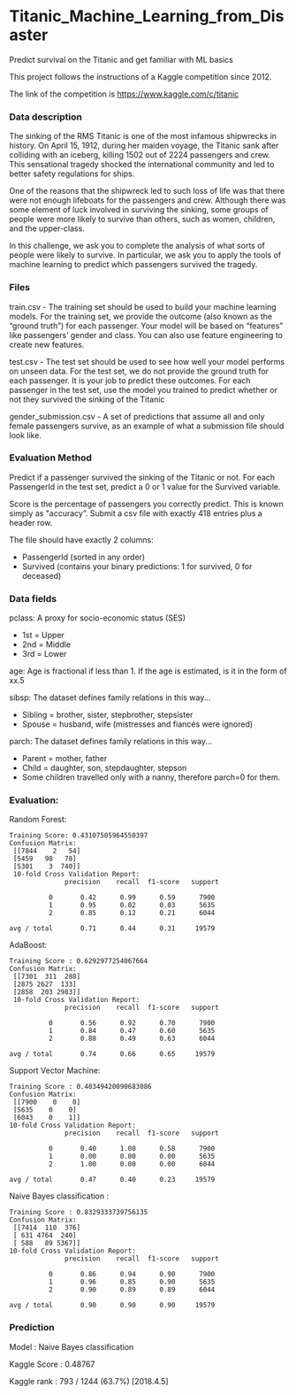 # Titanic_Machine_Learning_from_Disaster

Predict survival on the Titanic and get familiar with ML basics

This project follows the instructions of a Kaggle competition since 2012.

The link of the competition is https://www.kaggle.com/c/titanic

### Data description
The sinking of the RMS Titanic is one of the most infamous shipwrecks in history.  On April 15, 1912, during her maiden voyage, the Titanic sank after colliding with an iceberg, killing 1502 out of 2224 passengers and crew. This sensational tragedy shocked the international community and led to better safety regulations for ships.

One of the reasons that the shipwreck led to such loss of life was that there were not enough lifeboats for the passengers and crew. Although there was some element of luck involved in surviving the sinking, some groups of people were more likely to survive than others, such as women, children, and the upper-class.

In this challenge, we ask you to complete the analysis of what sorts of people were likely to survive. In particular, we ask you to apply the tools of machine learning to predict which passengers survived the tragedy.

### Files
train.csv - The training set should be used to build your machine learning models. For the training set, we provide the outcome (also known as the “ground truth”) for each passenger. Your model will be based on “features” like passengers’ gender and class. You can also use feature engineering to create new features.

test.csv - The test set should be used to see how well your model performs on unseen data. For the test set, we do not provide the ground truth for each passenger. It is your job to predict these outcomes. For each passenger in the test set, use the model you trained to predict whether or not they survived the sinking of the Titanic

gender_submission.csv - A set of predictions that assume all and only female passengers survive, as an example of what a submission file should look like.


### Evaluation Method
Predict if a passenger survived the sinking of the Titanic or not. 
For each PassengerId in the test set, predict a 0 or 1 value for the Survived variable. 

Score is the percentage of passengers you correctly predict. This is known simply as "accuracy”.
Submit a csv file with exactly 418 entries plus a header row. 

The file should have exactly 2 columns:
 - PassengerId (sorted in any order)
 - Survived (contains your binary predictions: 1 for survived, 0 for deceased)

### Data fields
pclass: A proxy for socio-economic status (SES)
 - 1st = Upper
 - 2nd = Middle
 - 3rd = Lower

age: Age is fractional if less than 1. If the age is estimated, is it in the form of xx.5

sibsp: The dataset defines family relations in this way...
 - Sibling = brother, sister, stepbrother, stepsister
 - Spouse = husband, wife (mistresses and fiancés were ignored)

parch: The dataset defines family relations in this way...
 - Parent = mother, father
 - Child = daughter, son, stepdaughter, stepson
 - Some children travelled only with a nanny, therefore parch=0 for them.

### Evaluation:

Random Forest:
```
Training Score: 0.43107505964550397
Confusion Matrix:
 [[7844    2   54]
 [5459   98   78]
 [5301    3  740]]
 10-fold Cross Validation Report: 
              precision    recall  f1-score   support

          0       0.42      0.99      0.59      7900
          1       0.95      0.02      0.03      5635
          2       0.85      0.12      0.21      6044

avg / total       0.71      0.44      0.31     19579

```
AdaBoost:
```
Training Score : 0.6292977254067664
Confusion Matrix:
 [[7301  311  288]
 [2875 2627  133]
 [2858  203 2983]] 
 10-fold Cross Validation Report: 
              precision    recall  f1-score   support

          0       0.56      0.92      0.70      7900
          1       0.84      0.47      0.60      5635
          2       0.88      0.49      0.63      6044

avg / total       0.74      0.66      0.65     19579

```
Support Vector Machine:
```
Training Score : 0.40349420090683086
Confusion Matrix:
 [[7900    0    0]
 [5635    0    0]
 [6043    0    1]]
10-fold Cross Validation Report: 
              precision    recall  f1-score   support

          0       0.40      1.00      0.58      7900
          1       0.00      0.00      0.00      5635
          2       1.00      0.00      0.00      6044

avg / total       0.47      0.40      0.23     19579

```
Naive Bayes classification :
```
Training Score : 0.8329333739756135
Confusion Matrix:
 [[7414  110  376]
 [ 631 4764  240]
 [ 588   89 5367]] 
10-fold Cross Validation Report: 
              precision    recall  f1-score   support

          0       0.86      0.94      0.90      7900
          1       0.96      0.85      0.90      5635
          2       0.90      0.89      0.89      6044

avg / total       0.90      0.90      0.90     19579
```
### Prediction

Model : Naive Bayes classification

Kaggle Score : 0.48767

Kaggle rank : 793 / 1244 (63.7%) [2018.4.5] 


